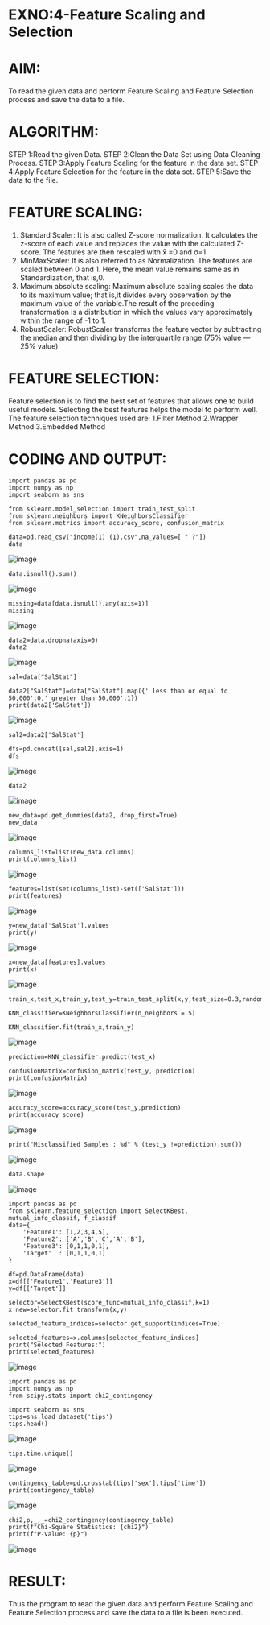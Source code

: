 # EXNO:4-Feature Scaling and Selection
# AIM:
To read the given data and perform Feature Scaling and Feature Selection process and save the
data to a file.

# ALGORITHM:
STEP 1:Read the given Data.
STEP 2:Clean the Data Set using Data Cleaning Process.
STEP 3:Apply Feature Scaling for the feature in the data set.
STEP 4:Apply Feature Selection for the feature in the data set.
STEP 5:Save the data to the file.

# FEATURE SCALING:
1. Standard Scaler: It is also called Z-score normalization. It calculates the z-score of each value and replaces the value with the calculated Z-score. The features are then rescaled with x̄ =0 and σ=1
2. MinMaxScaler: It is also referred to as Normalization. The features are scaled between 0 and 1. Here, the mean value remains same as in Standardization, that is,0.
3. Maximum absolute scaling: Maximum absolute scaling scales the data to its maximum value; that is,it divides every observation by the maximum value of the variable.The result of the preceding transformation is a distribution in which the values vary approximately within the range of -1 to 1.
4. RobustScaler: RobustScaler transforms the feature vector by subtracting the median and then dividing by the interquartile range (75% value — 25% value).

# FEATURE SELECTION:
Feature selection is to find the best set of features that allows one to build useful models. Selecting the best features helps the model to perform well.
The feature selection techniques used are:
1.Filter Method
2.Wrapper Method
3.Embedded Method

# CODING AND OUTPUT:
```
import pandas as pd
import numpy as np
import seaborn as sns

from sklearn.model_selection import train_test_split
from sklearn.neighbors import KNeighborsClassifier
from sklearn.metrics import accuracy_score, confusion_matrix

data=pd.read_csv("income(1) (1).csv",na_values=[ " ?"])
data
```
![image](https://github.com/Vanisha0609/EXNO-4-DS/assets/119104009/96eef140-fc5e-4963-bcbc-6cea4e6b3dd1)
```
data.isnull().sum()
```
![image](https://github.com/Vanisha0609/EXNO-4-DS/assets/119104009/2eca15bd-c81a-4f5e-a558-f039c2390dc5)
```
missing=data[data.isnull().any(axis=1)]
missing
```
![image](https://github.com/Vanisha0609/EXNO-4-DS/assets/119104009/aaad90f5-32af-46f7-a889-bc8d71fdfd5a)
```
data2=data.dropna(axis=0)
data2
```
![image](https://github.com/Vanisha0609/EXNO-4-DS/assets/119104009/12167e86-63a5-4aa6-8610-e076357adb56)
```
sal=data["SalStat"]

data2["SalStat"]=data["SalStat"].map({' less than or equal to 50,000':0,' greater than 50,000':1})
print(data2['SalStat'])
```
![image](https://github.com/Vanisha0609/EXNO-4-DS/assets/119104009/559615e6-6ab0-43b5-ad14-7898a220f373)
```
sal2=data2['SalStat']

dfs=pd.concat([sal,sal2],axis=1)
dfs
```
![image](https://github.com/Vanisha0609/EXNO-4-DS/assets/119104009/1d79f56f-716a-485f-b6c4-d9eaa02d148e)
```
data2
```
![image](https://github.com/Vanisha0609/EXNO-4-DS/assets/119104009/f067da18-cc05-4c82-b9f7-159cdc775a57)
```
new_data=pd.get_dummies(data2, drop_first=True)
new_data
```
![image](https://github.com/Vanisha0609/EXNO-4-DS/assets/119104009/43f2f5f6-7980-4a45-9394-e233c16c117a)
```
columns_list=list(new_data.columns)
print(columns_list)
```
![image](https://github.com/Vanisha0609/EXNO-4-DS/assets/119104009/87db6aa8-c280-4935-8e0d-885822906fdd)
```
features=list(set(columns_list)-set(['SalStat']))
print(features)
```
![image](https://github.com/Vanisha0609/EXNO-4-DS/assets/119104009/4dae6057-2da7-4482-90cb-cbaadc75fbb8)
```
y=new_data['SalStat'].values
print(y)
```
![image](https://github.com/Vanisha0609/EXNO-4-DS/assets/119104009/e8c287e7-8bc1-4dd0-9b6b-1645d058f4f4)
```
x=new_data[features].values
print(x)
```
![image](https://github.com/Vanisha0609/EXNO-4-DS/assets/119104009/3af5bd3d-293a-4957-a87d-3ba81b59f1f0)
```
train_x,test_x,train_y,test_y=train_test_split(x,y,test_size=0.3,random_state=0)

KNN_classifier=KNeighborsClassifier(n_neighbors = 5)

KNN_classifier.fit(train_x,train_y)
```
![image](https://github.com/Vanisha0609/EXNO-4-DS/assets/119104009/a4bc133a-548b-4c76-8d9a-8f82f222ec91)
```
prediction=KNN_classifier.predict(test_x)

confusionMatrix=confusion_matrix(test_y, prediction)
print(confusionMatrix)
```
![image](https://github.com/Vanisha0609/EXNO-4-DS/assets/119104009/a92b443c-be05-4c5a-80a5-f0b57dfbdf9a)
```
accuracy_score=accuracy_score(test_y,prediction)
print(accuracy_score)
```
![image](https://github.com/Vanisha0609/EXNO-4-DS/assets/119104009/d408ec66-c621-4e21-a327-fa53a55e4568)
```
print("Misclassified Samples : %d" % (test_y !=prediction).sum())
```
![image](https://github.com/Vanisha0609/EXNO-4-DS/assets/119104009/ad6e5e38-c562-4895-9469-0a11f4e794c0)
```
data.shape
```
![image](https://github.com/Vanisha0609/EXNO-4-DS/assets/119104009/28c4e531-f7d5-46a2-bd7b-e0c1af45dabf)
```
import pandas as pd
from sklearn.feature_selection import SelectKBest, mutual_info_classif, f_classif
data={
    'Feature1': [1,2,3,4,5],
    'Feature2': ['A','B','C','A','B'],
    'Feature3': [0,1,1,0,1],
    'Target'  : [0,1,1,0,1]
}

df=pd.DataFrame(data)
x=df[['Feature1','Feature3']]
y=df[['Target']]

selector=SelectKBest(score_func=mutual_info_classif,k=1)
x_new=selector.fit_transform(x,y)

selected_feature_indices=selector.get_support(indices=True)

selected_features=x.columns[selected_feature_indices]
print("Selected Features:")
print(selected_features)
```
![image](https://github.com/Vanisha0609/EXNO-4-DS/assets/119104009/6b3919ec-9592-4990-b7fa-217568ac84df)
```
import pandas as pd
import numpy as np
from scipy.stats import chi2_contingency

import seaborn as sns
tips=sns.load_dataset('tips')
tips.head()
```
![image](https://github.com/Vanisha0609/EXNO-4-DS/assets/119104009/6a0e8b22-040b-459f-bebc-18e782a615f0)
```
tips.time.unique()
```
![image](https://github.com/Vanisha0609/EXNO-4-DS/assets/119104009/33f26fa9-a6a8-44b4-8c23-c4a32f45071d)
```
contingency_table=pd.crosstab(tips['sex'],tips['time'])
print(contingency_table)
```
![image](https://github.com/Vanisha0609/EXNO-4-DS/assets/119104009/58a883c5-197d-404e-9da8-96c8c3752523)
```
chi2,p,_,_=chi2_contingency(contingency_table)
print(f"Chi-Square Statistics: {chi2}")
print(f"P-Value: {p}")
```
![image](https://github.com/Vanisha0609/EXNO-4-DS/assets/119104009/d3f251ab-7a5b-4109-b1dd-e7b3ac317cfd)

# RESULT:
Thus the program to read the given data and perform Feature Scaling and Feature Selection process and save the data to a file is been executed.
